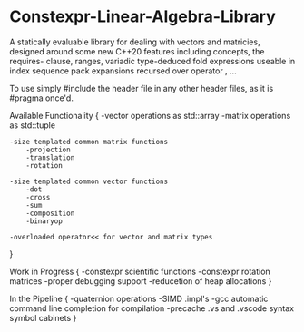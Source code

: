 # Constexpr-Linear-Algebra-Library
A statically evaluable library for dealing with vectors and matricies, designed around some new C++20 features including concepts, the requires- clause, ranges, variadic type-deduced fold expressions useable in index sequence pack expansions recursed over operator , ...

To use simply #include the header file in any other header files, as it is #pragma once'd.

Available Functionality
{
    -vector operations as std::array
    -matrix operations as std::tuple

    -size templated common matrix functions
        -projection
        -translation
        -rotation

    -size templated common vector functions
        -dot
        -cross
        -sum
        -composition
        -binaryop

    -overloaded operator<< for vector and matrix types
}

Work in Progress
{
    -constexpr scientific functions
    -constexpr rotation matrices
    -proper debugging support
    -reducetion of heap allocations
}

In the Pipeline
{
    -quaternion operations
    -SIMD .impl's
    -gcc automatic command line completion for compilation
    -precache .vs and .vscode syntax symbol cabinets
}